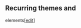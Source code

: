 ## Recurring themes and
elements[[edit](/w/index.php?title=The\_Big\_Bang\_Theory&action=edit&section=7
"Edit section: Recurring themes and elements")]
